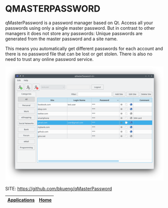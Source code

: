 # QMASTERPASSWORD

 qMasterPassword is a password manager based on Qt. Access all your 
 passwords using only a single master password. But in contrast to 
 other managers it does not store any passwords: Unique passwords 
 are generated from the master password and a site name. 
 
 This means you automatically get different passwords for each 
 account and there is no password file that can be lost or get 
 stolen. There is also no need to trust any online password 
 service.
 
 ![image](https://github.com/bkueng/qMasterPassword/blob/main/screenshots/main_window.png)

 SITE: https://github.com/bkueng/qMasterPassword

 | [Applications](https://portable-linux-apps.github.io/apps.html) | [Home](https://portable-linux-apps.github.io)
 | --- | --- |
